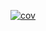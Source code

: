[![cov](https://<you>.github.io/<repo>/badges/coverage.svg)](https://github.com/<you>/<repo>/actions)